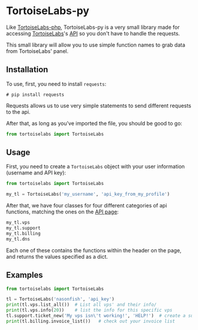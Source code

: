 # TortoiseLabs-py

Like [TortoiseLabs-php](/nasonfish/TortoiseLabs-php), TortoiseLabs-py is a very small library made for accessing [TortoiseLabs](http://tortois.es/)'s [API](http://wiki.tortois.es/index/API) so you don't have to handle the requests.

This small library will allow you to use simple function names to grab data from TortoiseLabs' panel.

## Installation

To use, first, you need to install `requests`:

    # pip install requests

Requests allows us to use very simple statements to send different requests to the api.

After that, as long as you've imported the file, you should be good to go:
```python
from tortoiselabs import TortoiseLabs
```

## Usage

First, you need to create a `TortoiseLabs` object with your user information (username and API key):
```python
from tortoiselabs import TortoiseLabs

my_tl = TortoiseLabs('my_username', 'api_key_from_my_profile')

```

After that, we have four classes for four different categories of api functions, matching the ones on the [API page](http://wiki.tortois.es/index/API):

```python
my_tl.vps
my_tl.support
my_tl.billing
my_tl.dns
```

Each one of these contains the functions within the header on the page, and returns the values specified as a dict.

## Examples

```python
from tortoiselabs import TortoiseLabs

tl = TortoiseLabs('nasonfish', 'api_key')
print(tl.vps.list_all())  # List all vps' and their info/
print(tl.vps.info(20))    # list the info for this specific vps
tl.support.ticket_new('My vps isn\'t working!', 'HELP!')  # create a support ticket. don't do this, this is a bad idea
print(tl.billing.invoice_list())   # check out your invoice list
```
